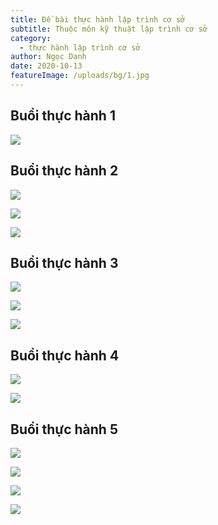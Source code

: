 ```yaml
---
title: Đề bài thực hành lập trình cơ sở
subtitle: Thuộc môn kỹ thuật lập trình cơ sở
category:
  - thực hành lập trình cơ sở
author: Ngọc Danh
date: 2020-10-13
featureImage: /uploads/bg/1.jpg
---
```

## Buổi thực hành 1

![](https://i.ibb.co/8Yk3btd/IMG-20201019-152340.jpg)


## Buổi thực hành 2

![](https://i.ibb.co/6Y3y4VN/IMG-20201019-152357.jpg)

![](https://i.ibb.co/LpmFP4c/original-73b4ae9c-9b9e-41cd-bbd4-9c42e57ca248-IMG-20201019-152408.jpg)

![](https://i.ibb.co/7gd901G/original-6340a243-f154-4c6e-befe-226ccebb375e-IMG-20201019-152416.jpg)


## Buổi thực hành 3

![](https://i.ibb.co/syWSwn7/original-6c4e2487-f353-472e-8896-b7eec0cf27c7-IMG-20201019-152425.jpg)

![](https://i.ibb.co/1RDvkTF/original-116e454e-3320-4435-a908-1f4604aeb5e9-IMG-20201019-152438.jpg)

![](https://i.ibb.co/2NPKt8k/original-d04d661d-b6c2-4712-b8d3-821e423d278f-IMG-20201019-152446.jpg)


## Buổi thực hành 4

![](https://i.ibb.co/x8pt70s/IMG-20201019-152458.jpg)

![](https://i.ibb.co/q9KX2Yz/original-2498f1c1-d1f4-403b-8a9c-ae6015cfd691-IMG-20201019-152949.jpg)


## Buổi thực hành 5

![](https://i.ibb.co/Xpwxr6j/original-114555ef-354e-40e9-866a-b34d90f530e7-IMG-20201019-152519.jpg)

![](https://i.ibb.co/fS2WzHq/original-d845c498-fd1c-4a2f-952f-8cb014e0a996-IMG-20201019-152530.jpg)

![](https://i.ibb.co/qr675z2/IMG-20201019-153043.jpg)

![](https://i.ibb.co/nMfQNy0/original-0358e6d2-7f10-4963-b60f-a226c6ae8a68-IMG-20201019-152601.jpg)

